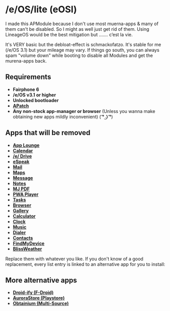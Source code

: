 # /e/OS/lite (eOSl)
I made this APModule because I don't use most muerna-apps & many of them can't be disabled. So I might as well just get rid of them.  Using LineageOS would be the best mitigation but ....... c’est la vie.

It's VERY basic but the debloat-effect is schmackofatzo. It's stable for me (/e/OS 3.1) but your mileage may vary. If things go south, you can always spam "volume down" while booting to disable all Modules and get the murena-apps back.

## Requirements
- **Fairphone 6**
- **/e/OS v3.1 or higher**
- **Unlocked bootloader**
- **[APatch](https://github.com/bmax121/APatch)**
- **Any non-stock app-manager or browser** (Unless you wanna make obtaining new apps mildly inconvenient) ( ͡° ͜ʖ ͡°)

## Apps that will be removed
- **[App Lounge](https://github.com/Droid-ify/client)**
- **[Calendar](https://f-droid.org/packages/org.fossify.calendar)**
- **[/e/ Drive](https://f-droid.org/packages/com.github.catfriend1.syncthingandroid)**
- **[eSpeak](https://f-droid.org/packages/org.woheller69.ttsengine)**
- **[Mail](https://f-droid.org/packages/net.thunderbird.android)**
- **[Maps](https://f-droid.org/packages/app.comaps.fdroid)**
- **[Message](https://f-droid.org/packages/org.fossify.messages)**
- **[Notes](https://f-droid.org/packages/org.fossify.notes)**
- **[MJ PDF](https://fdroid.link/#https://www.cromite.org/fdroid/repo?fingerprint=49F37E74DEE483DCA2B991334FB5A0200787430D0B5F9A783DD5F13695E9517)**
- **[PWA Player](https://fdroid.link/#https://www.cromite.org/fdroid/repo?fingerprint=49F37E74DEE483DCA2B991334FB5A0200787430D0B5F9A783DD5F13695E9517)**
- **[Tasks](https://f-droid.org/packages/at.techbee.jtx)**
- **[Browser](https://fdroid.link/#https://www.cromite.org/fdroid/repo?fingerprint=49F37E74DEE483DCA2B991334FB5A0200787430D0B5F9A783DD5F13695E9517)**
- **[Gallery](https://f-droid.org/packages/org.fossify.gallery)**
- **[Calculator](https://f-droid.org/packages/org.fossify.math)**
- **[Clock](https://f-droid.org/packages/com.best.deskclock)**
- **[Music](https://f-droid.org/packages/org.oxycblt.auxio)**
- **[Dialer](https://f-droid.org/packages/org.fossify.phone)**
- **[Contacts](https://f-droid.org/packages/org.fossify.contacts)**
- **[FindMyDevice](https://f-droid.orgpackages/de.nulide.findmydevice)**
- **[BlissWeather](https://f-droid.org/packages/org.breezyweather)**

Replace them with whatever you like. If you don't know of a good replacement, every list entry is linked to an alternative app for you to install:

## More alternative apps
- **[Droid-ify (F-Droid)](https://github.com/Droid-ify/client)**
- **[AuroraStore (Playstore)](https://github.com/whyorean/AuroraStore)**
- **[Obtainium (Multi-Source)](https://github.com/ImranR98/Obtainium)**